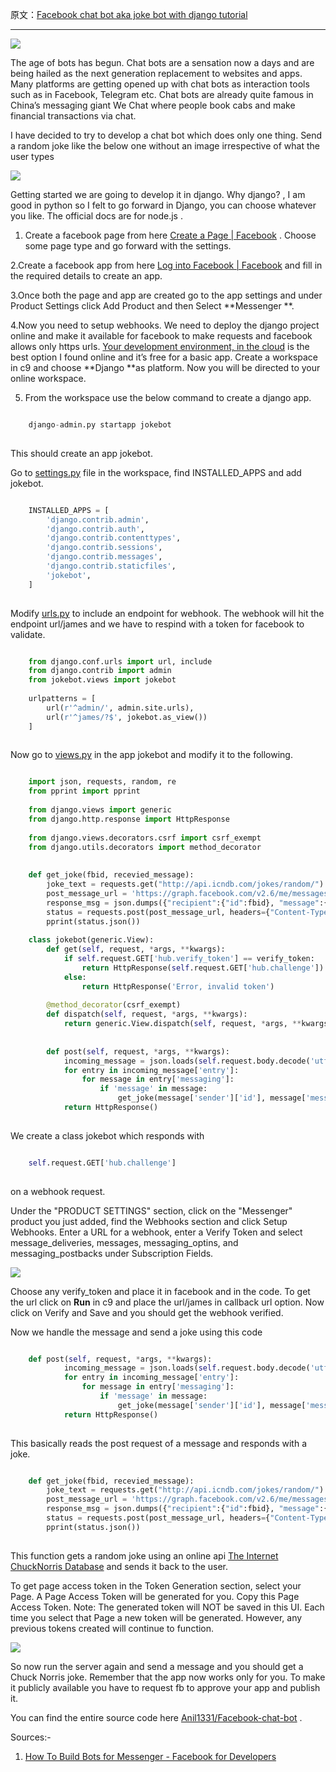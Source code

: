 原文：[Facebook chat bot aka joke bot with django tutorial](https://codeexperiments.quora.com/Facebook-chat-bot-aka-joke-bot-with-django-tutorial)

---


![](https://qph.is.quoracdn.net/main-qimg-d3f48b427c16a968c79301b80a2b7aa9?convert_to_webp=true)

The age of bots has begun. Chat bots are a sensation now a days and are being
hailed as the next generation replacement to websites and apps. Many platforms
are getting opened up with chat bots as interaction tools such as in Facebook,
Telegram etc. Chat bots are already quite famous in China’s messaging giant We
Chat where people book cabs and make financial transactions via chat.

I have decided to try to develop a chat bot which does only one thing. Send a
random joke like the below one without an image irrespective of what the user
types

![](https://qph.is.quoracdn.net/main-qimg-0a5a4526932b6ee315cc64b6106d72a4?convert_to_webp=true)

Getting started we are going to develop it in django. Why django? , I am good
in python so I felt to go forward in Django, you can choose whatever you like.
The official docs are for node.js .

1. Create a facebook page from here [Create a Page |
Facebook](https://www.facebook.com/pages/create/) . Choose some page type and
go forward with the settings.

2.Create a facebook app from here [Log into Facebook |
Facebook](https://developers.facebook.com/quickstarts/) and fill in the
required details to create an app.

3.Once both the page and app are created go to the app settings and under
Product Settings click Add Product and then Select **Messenger **.

4.Now you need to setup webhooks. We need to deploy the django project online
and make it available for facebook to make requests and facebook allows only
https urls. [Your development environment, in the cloud](http://c9.io) is the
best option I found online and it’s free for a basic app. Create a workspace
in c9 and choose **Django **as platform. Now you will be directed to your
online workspace.

5. From the workspace use the below command to create a django app.

```python

    django-admin.py startapp jokebot
    
```

This should create an app jokebot.

Go to [settings.py](http://settings.py) file in the workspace, find
INSTALLED_APPS and add jokebot.

```python

    INSTALLED_APPS = [
        'django.contrib.admin',
        'django.contrib.auth',
        'django.contrib.contenttypes',
        'django.contrib.sessions',
        'django.contrib.messages',
        'django.contrib.staticfiles',
        'jokebot',
    ]
    
```

Modify [urls.py](http://urls.py) to include an endpoint for webhook. The
webhook will hit the endpoint url/james and we have to respind with a token
for facebook to validate.

```python

    from django.conf.urls import url, include
    from django.contrib import admin
    from jokebot.views import jokebot
    
    urlpatterns = [
        url(r'^admin/', admin.site.urls),
        url(r'^james/?$', jokebot.as_view()) 
    ]
    
```

Now go to [views.py](http://views.py) in the app jokebot and modify it to the
following.

```python

    import json, requests, random, re
    from pprint import pprint
    
    from django.views import generic
    from django.http.response import HttpResponse
    
    from django.views.decorators.csrf import csrf_exempt
    from django.utils.decorators import method_decorator
    
    
    def get_joke(fbid, recevied_message):
        joke_text = requests.get("http://api.icndb.com/jokes/random/").json()['value']['joke']
        post_message_url = 'https://graph.facebook.com/v2.6/me/messages?access_token=%s'%'Place your access token here'
        response_msg = json.dumps({"recipient":{"id":fbid}, "message":{"text":joke_text}})
        status = requests.post(post_message_url, headers={"Content-Type": "application/json"},data=response_msg)
        pprint(status.json())
    
    class jokebot(generic.View):
        def get(self, request, *args, **kwargs):
            if self.request.GET['hub.verify_token'] == verify_token:
                return HttpResponse(self.request.GET['hub.challenge'])
            else:
                return HttpResponse('Error, invalid token')
            
        @method_decorator(csrf_exempt)
        def dispatch(self, request, *args, **kwargs):
            return generic.View.dispatch(self, request, *args, **kwargs)
    
    
        def post(self, request, *args, **kwargs):
            incoming_message = json.loads(self.request.body.decode('utf-8'))
            for entry in incoming_message['entry']:
                for message in entry['messaging']: 
                    if 'message' in message: 
                        get_joke(message['sender']['id'], message['message']['text'])    
            return HttpResponse()
    
```

We create a class jokebot which responds with

```python

    self.request.GET['hub.challenge']
    
```

on a webhook request.

Under the "PRODUCT SETTINGS" section, click on the "Messenger" product you
just added, find the Webhooks section and click Setup Webhooks. Enter a URL
for a webhook, enter a Verify Token and select message_deliveries, messages,
messaging_optins, and messaging_postbacks under Subscription Fields.

![](https://qph.is.quoracdn.net/main-qimg-70f9ecaffdc3ae1100c3402099af9364?convert_to_webp=true)

Choose any verify_token and place it in facebook and in the code. To get the
url click on **Run** in c9 and place the url/james in callback url option. Now
click on Verify and Save and you should get the webhook verified.

Now we handle the message and send a joke using this code

```python

    def post(self, request, *args, **kwargs):
            incoming_message = json.loads(self.request.body.decode('utf-8'))
            for entry in incoming_message['entry']:
                for message in entry['messaging']: 
                    if 'message' in message: 
                        get_joke(message['sender']['id'], message['message']['text'])    
            return HttpResponse()
    
```

This basically reads the post request of a message and responds with a joke.

```python

    def get_joke(fbid, recevied_message):
        joke_text = requests.get("http://api.icndb.com/jokes/random/").json()['value']['joke']
        post_message_url = 'https://graph.facebook.com/v2.6/me/messages?access_token=%s'%'Place your access token here'
        response_msg = json.dumps({"recipient":{"id":fbid}, "message":{"text":joke_text}})
        status = requests.post(post_message_url, headers={"Content-Type": "application/json"},data=response_msg)
        pprint(status.json())
    
```

This function gets a random joke using an online api [The Internet ChuckNorris Database](http://www.icndb.com/) and sends it back to the user.

To get page access token in the Token Generation section, select your Page. A
Page Access Token will be generated for you. Copy this Page Access Token.
Note: The generated token will NOT be saved in this UI. Each time you select
that Page a new token will be generated. However, any previous tokens created
will continue to function.

![](https://qph.is.quoracdn.net/main-qimg-0d58fc1759de26a3fadfafeda03e7e8e?convert_to_webp=true)

So now run the server again and send a message and you should get a Chuck
Norris joke. Remember that the app now works only for you. To make it publicly
available you have to request fb to approve your app and publish it.

You can find the entire source code here [Anil1331/Facebook-chat-bot](https://github.com/Anil1331/Facebook-chat-bot) .

Sources:-

  1. [How To Build Bots for Messenger - Facebook for Developers](https://developers.facebook.com/blog/post/2016/04/12/bots-for-messenger/)


